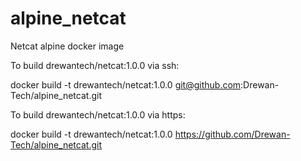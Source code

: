 # alpine_netcat
Netcat alpine docker image

To build drewantech/netcat:1.0.0 via ssh:

docker build -t drewantech/netcat:1.0.0 git@github.com:Drewan-Tech/alpine_netcat.git

To build drewantech/netcat:1.0.0 via https:

docker build -t drewantech/netcat:1.0.0 https://github.com/Drewan-Tech/alpine_netcat.git
